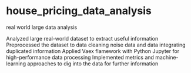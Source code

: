 # house_pricing_data_analysis
real world large data analysis

Analyzed large real-world dataset to extract useful information
Preprocessed the dataset to data cleaning noise data and data integrating duplicated information
Applied Vaex flamework with Python Jupyter for high-performance data processing
Implemented metrics and machine-learning approaches to dig into the data for further information

